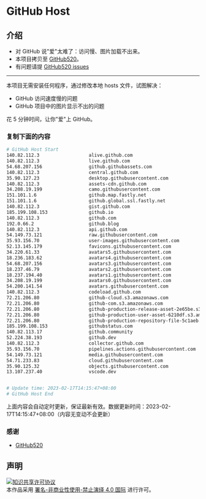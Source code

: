 # GitHub Host
## 介绍
- 对 GitHub 说"爱"太难了：访问慢、图片加载不出来。
- 本项目拷贝至 [GitHub520](https://github.com/521xueweihan/GitHub520)。
- 有问题请提 [GitHub520 issues](https://github.com/521xueweihan/GitHub520/issues/new)

---

本项目无需安装任何程序，通过修改本地 hosts 文件，试图解决：
- GitHub 访问速度慢的问题
- GitHub 项目中的图片显示不出的问题

花 5 分钟时间，让你"爱"上 GitHub。

### 复制下面的内容
```bash
# GitHub Host Start
140.82.112.3                  alive.github.com
140.82.112.3                  live.github.com
54.68.207.156                 github.githubassets.com
140.82.112.3                  central.github.com
35.90.127.23                  desktop.githubusercontent.com
140.82.112.3                  assets-cdn.github.com
34.208.19.199                 camo.githubusercontent.com
151.101.1.6                   github.map.fastly.net
151.101.1.6                   github.global.ssl.fastly.net
140.82.112.3                  gist.github.com
185.199.108.153               github.io
140.82.112.3                  github.com
192.0.66.2                    github.blog
140.82.112.3                  api.github.com
54.149.73.121                 raw.githubusercontent.com
35.93.156.70                  user-images.githubusercontent.com
52.13.145.179                 favicons.githubusercontent.com
34.220.61.33                  avatars5.githubusercontent.com
18.236.183.62                 avatars4.githubusercontent.com
54.68.207.156                 avatars3.githubusercontent.com
18.237.46.79                  avatars2.githubusercontent.com
18.237.194.40                 avatars1.githubusercontent.com
34.208.19.199                 avatars0.githubusercontent.com
54.200.141.54                 avatars.githubusercontent.com
140.82.112.3                  codeload.github.com
72.21.206.80                  github-cloud.s3.amazonaws.com
72.21.206.80                  github-com.s3.amazonaws.com
72.21.206.80                  github-production-release-asset-2e65be.s3.amazonaws.com
72.21.206.80                  github-production-user-asset-6210df.s3.amazonaws.com
72.21.206.80                  github-production-repository-file-5c1aeb.s3.amazonaws.com
185.199.108.153               githubstatus.com
140.82.113.17                 github.community
52.224.38.193                 github.dev
140.82.112.3                  collector.github.com
35.93.156.70                  pipelines.actions.githubusercontent.com
54.149.73.121                 media.githubusercontent.com
54.71.233.83                  cloud.githubusercontent.com
35.90.125.32                  objects.githubusercontent.com
13.107.237.40                 vscode.dev


# Update time: 2023-02-17T14:15:47+08:00
# GitHub Host End

```
上面内容会自动定时更新，保证最新有效。数据更新时间：2023-02-17T14:15:47+08:00（内容无变动不会更新）

### 感谢

- [GitHub520](https://github.com/521xueweihan/GitHub520)

## 声明
<a rel="license" href="https://creativecommons.org/licenses/by-nc-nd/4.0/deed.zh"><img alt="知识共享许可协议" style="border-width: 0" src="https://licensebuttons.net/l/by-nc-nd/4.0/88x31.png"></a><br>本作品采用 <a rel="license" href="https://creativecommons.org/licenses/by-nc-nd/4.0/deed.zh">署名-非商业性使用-禁止演绎 4.0 国际</a> 进行许可。